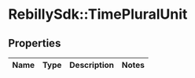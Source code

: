 # RebillySdk::TimePluralUnit

## Properties
Name | Type | Description | Notes
------------ | ------------- | ------------- | -------------


